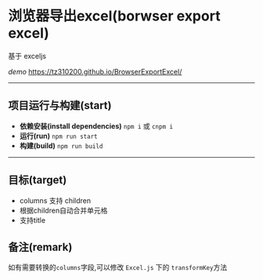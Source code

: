 # 浏览器导出excel(borwser export excel)

基于 exceljs

*demo* https://tz310200.github.io/BrowserExportExcel/

---

## 项目运行与构建(start)
* **依赖安装(install dependencies)** `npm i` 或 `cnpm i`
* **运行(run)** `npm run start`
* **构建(build)** `npm run build`

---

## 目标(target)

* columns 支持 children
* 根据children自动合并单元格
* 支持title

## 备注(remark)

如有需要转换的`columns`字段,可以修改 `Excel.js` 下的 `transformKey`方法

